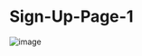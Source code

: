 # Sign-Up-Page-1
 
![image](https://user-images.githubusercontent.com/100023946/229271424-e84de332-73d4-45e5-b1fe-825e85f1adb9.png)
